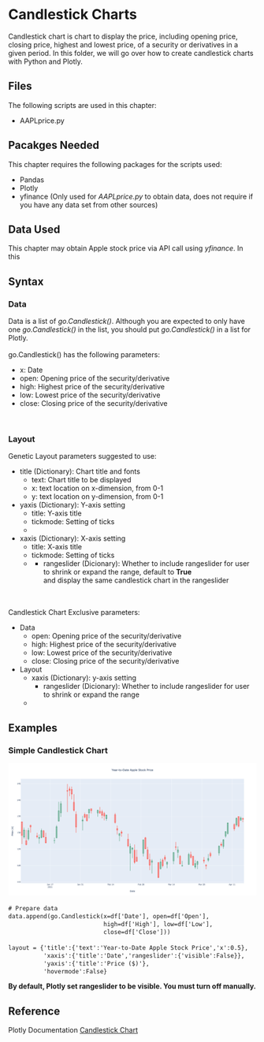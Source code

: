 # Candlestick Charts
Candlestick chart is chart to display the price, including opening price, closing price, highest and lowest price, of a security or derivatives in a given period. In this folder, we will go over how to create candlestick charts with Python and Plotly.

## Files
The following scripts are used in this chapter:
<ul>
	<li>AAPLprice.py</li>
</ul>

## Pacakges Needed
This chapter requires the following packages for the scripts used:
<ul>
	<li>Pandas</li>
	<li>Plotly</li>
	<li>yfinance (Only used for <i>AAPLprice.py</i> to obtain data, does not require if you have any data set from other sources)</li>
</ul>

## Data Used
This chapter may obtain Apple stock price via API call using <i>yfinance</i>. In this

## Syntax
### Data
Data is a list of <i>go.Candlestick()</i>. Although you are expected to only have one <i>go.Candlestick()</i> in the list, you should put <i>go.Candlestick()</i> in a list for Plotly.
<br><br>
go.Candlestick() has the following parameters:
<ul>
	<li>x: Date</li>
	<li>open: Opening price of the security/derivative</li>
	<li>high: Highest price of the security/derivative</li>
	<li>low: Lowest price of the security/derivative</li>
	<li>close: Closing price of the security/derivative</li>
</ul>
<br>


### Layout
Genetic Layout parameters suggested to use:
<ul>
	<li>title (Dictionary): Chart title and fonts 
		<ul>
			<li>text: Chart title to be displayed</li>
			<li>x: text location on x-dimension, from 0-1</li>
			<li>y: text location on y-dimension, from 0-1</li>
		</ul></li>
	<li>yaxis (Dictionary): Y-axis setting
		<ul>
			<li>title: Y-axis title</li>
			<li>tickmode: Setting of ticks</li>
			<li></li>
		</ul></li>
	<li>xaxis (Dictionary): X-axis setting
		<ul>
			<li>title: X-axis title</li>
			<li>tickmode: Setting of ticks</li>
			<li><ul>
				<li>rangeslider (Dicionary): Whether to include rangeslider for user to shrink or expand the range, default to <b>True</b> </li> and display the same candlestick chart in the rangeslider
			</ul></li>
		</ul></li>
	
</ul>
<br><br>
Candlestick Chart Exclusive parameters:
<ul>
	<li>Data
		<ul>
			<li>open: Opening price of the security/derivative</li>
			<li>high: Highest price of the security/derivative</li>
			<li>low: Lowest price of the security/derivative</li>
			<li>close: Closing price of the security/derivative</li>
		</ul></li>
	<li>Layout
		<ul>
			<li>xaxis (Dictionary): y-axis setting
				<ul>
					<li>rangeslider (Dicionary): Whether to include rangeslider for user to shrink or expand the range</li>
				</ul></li>
			<li></li>
		</ul></li>
</ul>


## Examples
### Simple Candlestick Chart
<img src=Candlestick.png>

```
# Prepare data
data.append(go.Candlestick(x=df['Date'], open=df['Open'],
	                       high=df['High'], low=df['Low'],
	                       close=df['Close']))

layout = {'title':{'text':'Year-to-Date Apple Stock Price','x':0.5},
          'xaxis':{'title':'Date','rangeslider':{'visible':False}},
		  'yaxis':{'title':'Price ($)'},
          'hovermode':False}
```

<b>By default, Plotly set rangeslider to be visible. You must turn off manually.</b>

## Reference
Plotly Documentation <a href=https://plotly.com/python/candlestick-charts/>Candlestick Chart</a>
